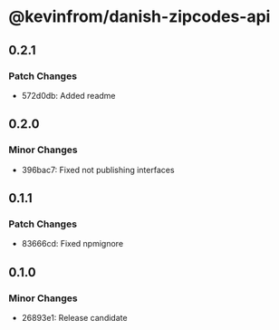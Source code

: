 # @kevinfrom/danish-zipcodes-api

## 0.2.1

### Patch Changes

- 572d0db: Added readme

## 0.2.0

### Minor Changes

- 396bac7: Fixed not publishing interfaces

## 0.1.1

### Patch Changes

- 83666cd: Fixed npmignore

## 0.1.0

### Minor Changes

- 26893e1: Release candidate
